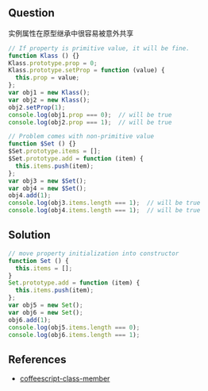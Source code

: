 ## Question

实例属性在原型继承中很容易被意外共享

```js
// If property is primitive value, it will be fine.
function Klass () {}
Klass.prototype.prop = 0;
Klass.prototype.setProp = function (value) {
  this.prop = value;
};
var obj1 = new Klass();
var obj2 = new Klass();
obj2.setProp(1);
console.log(obj1.prop === 0);  // will be true
console.log(obj2.prop === 1);  // will be true
```

```js
// Problem comes with non-primitive value
function $Set () {}
$Set.prototype.items = [];
$Set.prototype.add = function (item) {
  this.items.push(item);
};
var obj3 = new $Set();
var obj4 = new $Set();
obj4.add(1);
console.log(obj3.items.length === 1);  // will be true
console.log(obj4.items.length === 1);  // will be true
```

## Solution

```js
// move property initialization into constructor
function Set () {
  this.items = [];
}
Set.prototype.add = function (item) {
  this.items.push(item);
};
var obj5 = new Set();
var obj6 = new Set();
obj6.add(1);
console.log(obj5.items.length === 0);
console.log(obj6.items.length === 1);
```

## References

  * [coffeescript-class-member](http://stackoverflow.com/questions/8355371/coffeescript-class-members)
